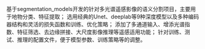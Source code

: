 基于segmentation_models开发的针对多光谱遥感影像的语义分割项目，主要用于地物分类、特征提取；
选用经典的Unet、deeplab等9种深度模型以及多种编码器结构和灵活的损失函数和训练、优化策略；
添加了多通道输入、增添光谱指数、特征筛选、去边缘拼接、大尺度影像推理等遥感适用功能；
针对训练、测试、推理的配置文件，便于模型参数、训练策略等的调整。
